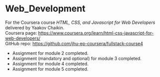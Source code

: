 # Web_Development
For the Coursera course *HTML, CSS, and Javascript for Web Developers* delivered by Yaakov Chaikin.  
Coursera page: https://www.coursera.org/learn/html-css-javascript-for-web-developers/  
GitHub repo: https://github.com/jhu-ep-coursera/fullstack-course4  

* Assignment for module 2 completed.
* Assignment (mandatory and optional) for module 3 completed.
* Assignment for module 4 completed.
* Assignment for module 5 completed.
